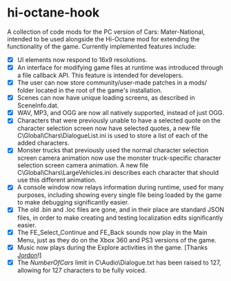 # hi-octane-hook
A collection of code mods for the PC version of Cars: Mater-National, intended to be used alongside the Hi-Octane mod for extending the functionality of the game.
Currently implemented features include:
- [x] UI elements now respond to 16x9 resolutions.
- [x] An interface for modifying game files at runtime was introduced through a file callback API. This feature is intended for developers.
- [x] The user can now store community/user-made patches in a mods/ folder located in the root of the game's installation.
- [x] Scenes can now have unique loading screens, as described in SceneInfo.dat.
- [x] WAV, MP3, and OGG are now all natively supported, instead of just OGG.
- [x] Characters that were previously unable to have a selected quote on the character selection screen now have selected quotes, a new file C\Global\Chars\DialogueList.ini is used to store a list of each of the added characters.
- [x] Monster trucks that previously used the normal character selection screen camera animation now use the monster truck-specific character selection screen camera animation. A new file C\Global\Chars\LargeVehicles.ini describes each character that should use this different animation.
- [x] A console window now relays information during runtime, used for many purposes, including showing every single file being loaded by the game to make debugging significantly easier.
- [x] The old .bin and .loc files are gone, and in their place are standard JSON files, in order to make creating and testing localization edits significantly easier.
- [x] The FE_Select_Continue and FE_Back sounds now play in the Main Menu, just as they do on the Xbox 360 and PS3 versions of the game.
- [x] Music now plays during the Explore activities in the game. [Thanks [Jordon](https://github.com/Jordon87)!]
- [x] The *NumberOfCars* limit in C\Audio\Dialogue.txt has been raised to 127, allowing for 127 characters to be fully voiced.
